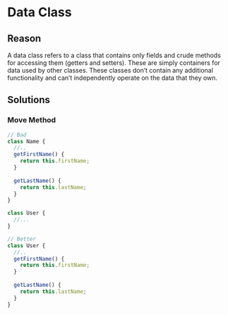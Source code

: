 # Data Class
## Reason
A data class refers to a class that contains only fields and crude methods for accessing them (getters and setters). These are simply containers for data used by other classes. These classes don’t contain any additional functionality and can’t independently operate on the data that they own.

## Solutions
### Move Method
```js
// Bad
class Name {
  //..
  getFirstName() {
    return this.firstName;
  }
  
  getLastName() {
    return this.lastName;
  }
}

class User {
  //...
}

// Better
class User {
  //..
  getFirstName() {
    return this.firstName;
  }
  
  getLastName() {
    return this.lastName;
  }
}
```
